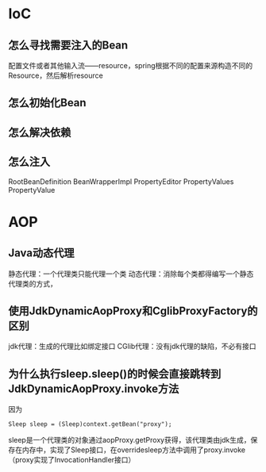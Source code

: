 # IoC
## 怎么寻找需要注入的Bean
配置文件或者其他输入流——resource，spring根据不同的配置来源构造不同的Resource，然后解析resource
## 怎么初始化Bean
## 怎么解决依赖
## 怎么注入

RootBeanDefinition
BeanWrapperImpl
PropertyEditor
PropertyValues
PropertyValue

# AOP
## Java动态代理
静态代理：一个代理类只能代理一个类
动态代理：消除每个类都得编写一个静态代理类的方式，

## 使用JdkDynamicAopProxy和CglibProxyFactory的区别
jdk代理：生成的代理比如绑定接口
CGlib代理：没有jdk代理的缺陷，不必有接口

## 为什么执行sleep.sleep()的时候会直接跳转到JdkDynamicAopProxy.invoke方法
因为
```
Sleep sleep = (Sleep)context.getBean("proxy");
```
sleep是一个代理类的对象通过aopProxy.getProxy获得，该代理类由jdk生成，保存在内存中，实现了Sleep接口，在overridesleep方法中调用了proxy.invoke（proxy实现了InvocationHandler接口）
